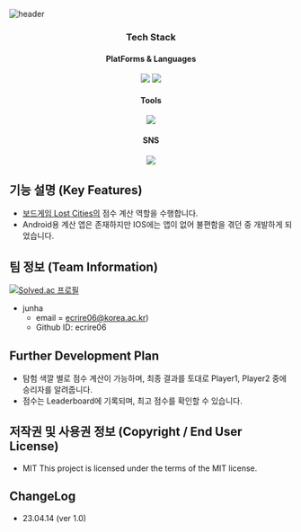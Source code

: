 ![header](https://capsule-render.vercel.app/api?type=waving&color=auto&height=100&section=header&text=Lost-City-Calculator&fontSize=90)

<div align="center">
  <h3>Tech Stack</h3>
  <h4>PlatForms & Languages</h4>
	<img src="https://img.shields.io/badge/Python-3776AB?style=flat&logo=Python&logoColor=white" />
	<img src="https://img.shields.io/badge/Tkinter-3776AB?style=flat&logoColor=white" />
  <h4>Tools</h4>
  <img src="https://img.shields.io/badge/Replit-F26207?style=flat&logo=Replit&logoColor=white" />
  <h4>SNS</h4>
  <img src="https://img.shields.io/badge/Blog-FF8800?style=flat&logo=Blogger&logoColor=white" href="https://junchive.kr"/>
</div>


## 기능 설명 (Key Features)
- [보드게임 Lost Cities의](https://boardgamegeek.com/boardgame/50/lost-cities) 점수 계산 역할을 수행합니다.
- Android용 계산 앱은 존재하지만 IOS에는 앱이 없어 불편함을 겪던 중 개발하게 되었습니다.

## 팀 정보 (Team Information)
[![Solved.ac
프로필](http://mazassumnida.wtf/api/v2/generate_badge?boj=ecrire06)](https://solved.ac/ecrire06y)
- junha
    - email = [ecrire06@korea.ac.kr](mailto:ecrire06@korea.ac.kr))
    - Github ID: ecrire06


## Further Development Plan
- 탐험 색깔 별로 점수 계산이 가능하며, 최종 결과를 토대로 Player1, Player2 중에 승리자를 알려줍니다.
- 점수는 Leaderboard에 기록되며, 최고 점수를 확인할 수 있습니다.

## 저작권 및 사용권 정보 (Copyright  / End User License)
- MIT
This project is licensed under the terms of the MIT license.

## ChangeLog
- 23.04.14 (ver 1.0)
